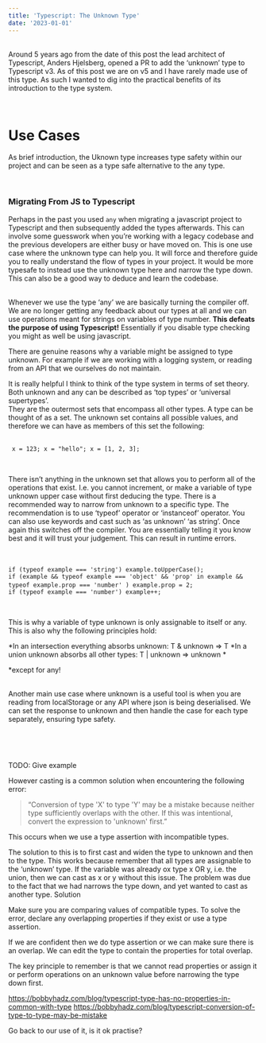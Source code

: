 ```yaml
---
title: 'Typescript: The Unknown Type'
date: '2023-01-01'
---
```


&nbsp;  
Around 5 years ago from the date of this post the lead architect of Typescript, Anders Hjelsberg, opened a PR to add the ‘unknown’ type to Typescript v3. As of this post we are on v5 and I have rarely made use of this type. 
As such I wanted to dig into the practical benefits of its introduction to the type system. 
&nbsp;  

&nbsp; 
# **Use Cases**
As brief introduction, the Uknown type increases type safety within our project and can be seen as a type safe alternative to the any type.


&nbsp;  
### **Migrating From JS to Typescript**
Perhaps in the past you used `any` when migrating a javascript project to Typescript and then subsequently added the types afterwards. This can involve some guesswork when you’re working with a legacy codebase and the previous developers are either busy or have moved on. This is one use case where the unknown type can help you. It will force and therefore guide you to really understand the flow of types in your project. 
It would be more typesafe to instead use the unknown type here and narrow the type down. This can also be a good way to deduce and learn the codebase. 

&nbsp;  
Whenever we use the type ‘any’ we are basically turning the compiler off. We are no longer getting any feedback about our types at all and we can use operations meant for strings on variables of type number. **This defeats the purpose of using Typescript!** Essentially if you disable type checking you might as well be using javascript.


There are genuine reasons why a variable might be assigned to type unknown. For example if we are working with a logging system, or reading from an API that we ourselves do not maintain. 

It is really helpful I think to think of the type system in terms of set theory. 
Both unknown and any can be described as ‘top types’ or ‘universal supertypes’.  
They are the outermost sets that encompass all other types. A type can be thought of as a set. The unknown set contains all possible values, and therefore we can have as members of this set the following:  

&nbsp;   
` x = 123;
  x = "hello";
  x = [1, 2, 3];`

&nbsp;  


There isn’t anything in the unknown set that allows you to perform all of the operations that exist. I.e. you cannot increment, or make a variable of type unknown upper case without first deducing the type. There is a recommended way to narrow from unknown to a specific type. The recommendation is to use ‘typeof’ operator or ‘instanceof’ operator. You can also use keywords and cast such as ‘as unknown’ ‘as string’. Once again this switches off the compiler. You are essentially telling it you know best and it will trust your judgement. This can result in runtime errors.  

&nbsp;  

`if (typeof example === 'string') example.toUpperCase();`
&nbsp;  
`if (example &&
  typeof example === 'object' &&
  'prop' in example &&
  typeof example.prop === 'number'
) example.prop = 2;`
&nbsp;  
`if (typeof example === 'number') example++;`  

&nbsp;  

This is why a variable of type unknown is only assignable to itself or any. This is also why the following principles hold:
&nbsp;  

*In an intersection everything absorbs unknown: T & unknown => T
*In a union unknown absorbs all other types: T | unknown => unknown *  

*except for any!  

&nbsp;  
Another main use case where unknown is a useful tool is when you are reading from localStorage or any API where json is being deserialised. We can set the response to unknown and then handle the case for each type separately, ensuring type safety. 
  
&nbsp;  

<p>&nbsp;</p>

TODO: Give example

However casting is a common solution when encountering the following error: 

> “Conversion of type 'X' to type 'Y' may be a mistake because neither type sufficiently overlaps with the other. If this was intentional, convert the expression to 'unknown' first.”

This occurs when we use a type assertion with incompatible types.

The solution to this is to first cast and widen the type to unknown and then to the type. This works because remember that all types are assignable to the ‘unknown’ type. 
If the variable was already ox type x OR y, i.e. the union, then we can cast as x or y without this issue. The problem was due to the fact that we had narrows the type down, and yet wanted to cast as another type. 
Solution

Make sure you are comparing values of compatible types.
To solve the error, declare any overlapping properties if they exist or use a type assertion.

If we are confident then we do type assertion or we can make sure there is an overlap. We can edit the type to contain the properties for total overlap. 

The key principle to remember is that we cannot read properties or assign it or perform operations on an unknown value before narrowing the type down first. 




https://bobbyhadz.com/blog/typescript-type-has-no-properties-in-common-with-type
https://bobbyhadz.com/blog/typescript-conversion-of-type-to-type-may-be-mistake


Go back to our use of it, is it ok practise? 
